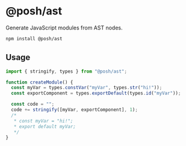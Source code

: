 # @posh/ast

Generate JavaScript modules from AST nodes.

```bash
npm install @posh/ast
```

## Usage

```js
import { stringify, types } from "@posh/ast";

function createModule() {
  const myVar = types.constVar("myVar", types.str("hi!"));
  const exportComponent = types.exportDefault(types.id("myVar"));

  const code = "";
  code += stringify([myVar, exportComponent], 1);
  /*
   * const myVar = "hi!";
   * export default myVar;
   */
}
```
